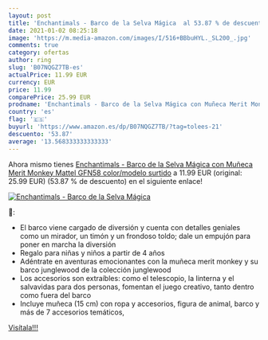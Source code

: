 ```yaml
---
layout: post
title: 'Enchantimals - Barco de la Selva Mágica  al 53.87 % de descuento'
date: 2021-01-02 08:25:18
image: 'https://m.media-amazon.com/images/I/516+BBbuHYL._SL200_.jpg'
comments: true
category: ofertas
author: ring
slug: 'B07NQGZ7TB-es'
actualPrice: 11.99 EUR
currency: EUR
price: 11.99
comparePrice: 25.99 EUR
prodname: 'Enchantimals - Barco de la Selva Mágica con Muñeca Merit Monkey  Mattel GFN58    color/modelo surtido'
country: 'es'
flag: '🇪🇸'
buyurl: 'https://www.amazon.es/dp/B07NQGZ7TB/?tag=tolees-21'
descuento: '53.87'
average: '13.568333333333333'
---
```


Ahora mismo tienes [Enchantimals - Barco de la Selva Mágica con Muñeca Merit Monkey  Mattel GFN58    color/modelo surtido](https://www.amazon.es/dp/B07NQGZ7TB/?tag=tolees-21) a 11.99 EUR (original: 25.99 EUR) (53.87 %  de descuento) en el siguiente enlace!

[![Enchantimals - Barco de la Selva Mágica ](https://m.media-amazon.com/images/I/516+BBbuHYL._SL200_.jpg)](https://www.amazon.es/dp/B07NQGZ7TB/?tag=tolees-21)

🔎:

- El barco viene cargado de diversión y cuenta con detalles geniales como un mirador, un timón y un frondoso toldo; dale un empujón para poner en marcha la diversión
- Regalo para niñas y niños a partir de 4 años
- Adéntrate en aventuras emocionantes con la muñeca merit monkey y su barco junglewood de la colección junglewood ​
- Los accesorios son extraíbles: como el telescopio, la linterna y el salvavidas para dos personas, fomentan el juego creativo, tanto dentro como fuera del barco
- Incluye muñeca (15 cm) con ropa y accesorios, figura de animal, barco y más de 7 accesorios temáticos,

[Visítala!!!](https://www.amazon.es/dp/B07NQGZ7TB/?tag=tolees-21)
